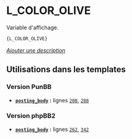 # L_COLOR_OLIVE


Variable d'affichage.

```html
{L_COLOR_OLIVE}
```

[*Ajouter une description*](https://fa-tvars.appspot.com/var/L_COLOR_OLIVE)

## Utilisations dans les templates

### Version PunBB
* __[`posting_body`](../tpl/var/punbb/posting_body.md#readme) :__ lignes [`208`](../tpl/src/punbb/posting_body.tpl#L208), [`288`](../tpl/src/punbb/posting_body.tpl#L288)

### Version phpBB2
* __[`posting_body`](../tpl/var/subsilver/posting_body.md#readme) :__ lignes [`262`](../tpl/src/subsilver/posting_body.tpl#L262), [`342`](../tpl/src/subsilver/posting_body.tpl#L342)